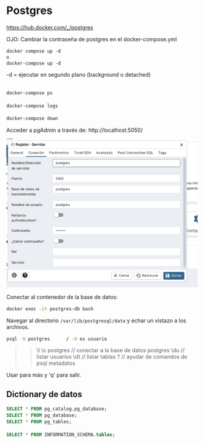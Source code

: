 # Postgres

https://hub.docker.com/_/postgres

OJO: Cambiar la contraseña de postgres en el docker-compose.yml

```
docker compose up -d
o
docker-compose up -d
```

-d = ejecutar en segundo plano (background o detached)

```bash

docker-compose ps

docker-compose logs

docker-compose down
```

Acceder a pgAdmin a través de:
http://localhost:5050/


![PGAdmin Connectar](../../x-assets/UF1845/pgadmin.png)

Conectar al contenedor de la base de datos:

```bash
docker exec -it postgres-db bash
```

Navegar al directorio `/var/lib/postgresql/data` y echar un vistazo a los archivos.

```bash
psql -U postgres      / -U es usuario
```

>> \l 
>> \c postgres  // conectar a la base de datos postgres
>> \du     // listar usuarios
>> \dt    // listar tablas
>> \?     // ayudar de comandos de psql metadatos

Usar <espacio> para más y 'q' para salir.


## Dictionary de datos

```sql
SELECT * FROM pg_catalog.pg_database;
SELECT * FROM pg_database;
SELECT * FROM pg_tables;

SELECT * FROM INFORMATION_SCHEMA.tables;

```